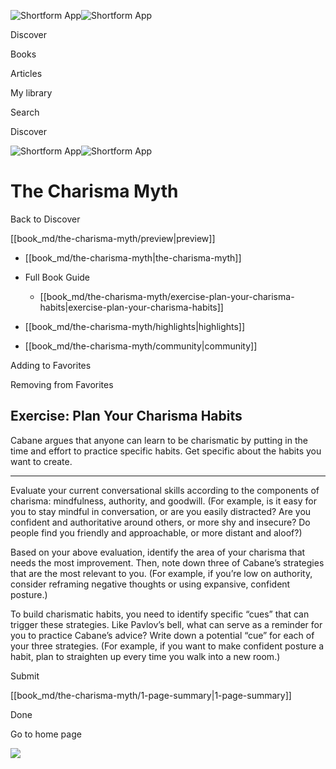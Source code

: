 ![Shortform App](/img/logo.36a2399e.svg)![Shortform App](/img/logo-dark.70c1b072.svg)

Discover

Books

Articles

My library

Search

Discover

![Shortform App](/img/logo.36a2399e.svg)![Shortform App](/img/logo-dark.70c1b072.svg)

# The Charisma Myth

Back to Discover

[[book_md/the-charisma-myth/preview|preview]]

  * [[book_md/the-charisma-myth|the-charisma-myth]]
  * Full Book Guide

    * [[book_md/the-charisma-myth/exercise-plan-your-charisma-habits|exercise-plan-your-charisma-habits]]
  * [[book_md/the-charisma-myth/highlights|highlights]]
  * [[book_md/the-charisma-myth/community|community]]



Adding to Favorites 

Removing from Favorites 

## Exercise: Plan Your Charisma Habits

Cabane argues that anyone can learn to be charismatic by putting in the time and effort to practice specific habits. Get specific about the habits you want to create.

* * *

Evaluate your current conversational skills according to the components of charisma: mindfulness, authority, and goodwill. (For example, is it easy for you to stay mindful in conversation, or are you easily distracted? Are you confident and authoritative around others, or more shy and insecure? Do people find you friendly and approachable, or more distant and aloof?)

Based on your above evaluation, identify the area of your charisma that needs the most improvement. Then, note down three of Cabane’s strategies that are the most relevant to you. (For example, if you’re low on authority, consider reframing negative thoughts or using expansive, confident posture.)

To build charismatic habits, you need to identify specific “cues” that can trigger these strategies. Like Pavlov’s bell, what can serve as a reminder for you to practice Cabane’s advice? Write down a potential “cue” for each of your three strategies. (For example, if you want to make confident posture a habit, plan to straighten up every time you walk into a new room.)

Submit 

[[book_md/the-charisma-myth/1-page-summary|1-page-summary]]

Done

Go to home page 

![](https://bat.bing.com/action/0?ti=56018282&Ver=2&mid=3628d28f-fee1-4088-8eb4-a28988d3a577&sid=1711133063fa11eebdec89a8b8ae3bbc&vid=171147a063fa11eea7440fcfeb230d96&vids=0&msclkid=N&pi=0&lg=en-US&sw=800&sh=600&sc=24&nwd=1&tl=Shortform%20%7C%20The%20Charisma%20Myth&p=https%3A%2F%2Fwww.shortform.com%2Fapp%2Fbook%2Fthe-charisma-myth%2Fexercise-plan-your-charisma-habits&r=&lt=429&evt=pageLoad&sv=1&rn=954347)
